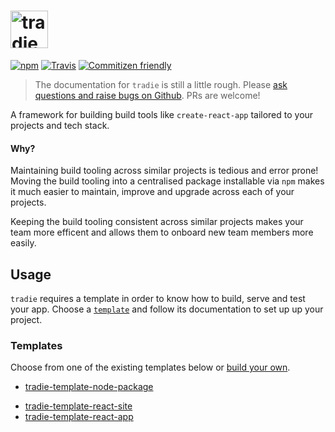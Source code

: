 # <a href="https://github.com/jameslnewell/tradie"><img alt="tradie" src="https://raw.githubusercontent.com/jameslnewell/tradie-v4/master/docs/img/logo.png" height="60px" /></a>

[![npm](https://img.shields.io/npm/v/tradie.svg)]()
[![Travis](https://img.shields.io/travis/jameslnewell/tradie-v4.svg)]()
[![Commitizen friendly](https://img.shields.io/badge/commitizen-friendly-brightgreen.svg)](http://commitizen.github.io/cz-cli/)

> The documentation for `tradie` is still a little rough. Please [ask questions and raise bugs on Github](https://github.com/jameslnewell/tradie-v4/issues). PRs are welcome!

A framework for building build tools like `create-react-app` tailored to your projects and tech stack.

#### Why?

Maintaining build tooling across similar projects is tedious and error prone! Moving the build tooling into a centralised package installable via `npm` makes it much easier to maintain, improve and upgrade across each of your projects.

Keeping the build tooling consistent across similar projects makes your team more efficent and allows them to onboard new team members more easily.

## Usage

`tradie` requires a template in order to know how to build, serve and test your app. 
Choose a [`template`](https://github.com/jameslnewell/tradie-v4/tree/master/packages/tradie#templates) and follow its documentation to set up up your project.

### Templates

Choose from one of the existing templates below or [build your own](https://github.com/jameslnewell/tradie-v4/blob/master/docs/templates.md).

- [tradie-template-node-package](https://www.npmjs.com/package/tradie-template-node-package)
<!--- [tradie-template-react-component](https://www.npmjs.com/package/tradie-template-react-component)-->
- [tradie-template-react-site](https://www.npmjs.com/package/tradie-template-react-site)
- [tradie-template-react-app](https://www.npmjs.com/package/tradie-template-react-app)


